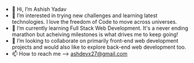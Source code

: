 - 👋 Hi, I’m Ashish Yadav
- 👀 I’m interested in trying new challenges and learning latest technologies. I love the freedom of Code to move across universes.
- 🌱 I’m currently learning Full Stack Web Development. It's a never ending marathon but acheiving milestones is what drives me to keep going!
- 💞️ I’m looking to collaborate on primarily front-end web development projects and would also like to explore back-end web development too.
- 📫 How to reach me --> ashdevx27@gmail.com

<!---
dante27x/dante27x is a ✨ special ✨ repository because its `README.md` (this file) appears on your GitHub profile.
You can click the Preview link to take a look at your changes.
--->
